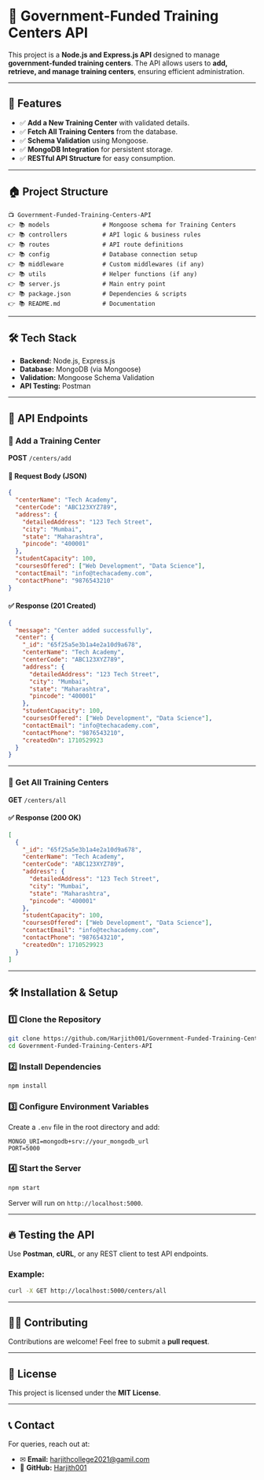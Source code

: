 # 🚀 Government-Funded Training Centers API

This project is a **Node.js and Express.js API** designed to manage **government-funded training centers**. The API allows users to **add, retrieve, and manage training centers**, ensuring efficient administration.

---

## 📌 Features
- ✅ **Add a New Training Center** with validated details.
- ✅ **Fetch All Training Centers** from the database.
- ✅ **Schema Validation** using Mongoose.
- ✅ **MongoDB Integration** for persistent storage.
- ✅ **RESTful API Structure** for easy consumption.

---

## 🏠 Project Structure
```
📺 Government-Funded-Training-Centers-API
👉 📚 models               # Mongoose schema for Training Centers
👉 📚 controllers          # API logic & business rules
👉 📚 routes               # API route definitions
👉 📚 config               # Database connection setup
👉 📚 middleware           # Custom middlewares (if any)
👉 📚 utils                # Helper functions (if any)
👉 📚 server.js            # Main entry point
👉 📚 package.json         # Dependencies & scripts
👉 📚 README.md            # Documentation
```

---

## 🛠️ Tech Stack
- **Backend:** Node.js, Express.js
- **Database:** MongoDB (via Mongoose)
- **Validation:** Mongoose Schema Validation
- **API Testing:** Postman

---

## 📄 API Endpoints

### 🎯 Add a Training Center
**POST** `/centers/add`

#### 📝 Request Body (JSON)
```json
{
  "centerName": "Tech Academy",
  "centerCode": "ABC123XYZ789",
  "address": {
    "detailedAddress": "123 Tech Street",
    "city": "Mumbai",
    "state": "Maharashtra",
    "pincode": "400001"
  },
  "studentCapacity": 100,
  "coursesOffered": ["Web Development", "Data Science"],
  "contactEmail": "info@techacademy.com",
  "contactPhone": "9876543210"
}
```

#### ✅ Response (201 Created)
```json
{
  "message": "Center added successfully",
  "center": {
    "_id": "65f25a5e3b1a4e2a10d9a678",
    "centerName": "Tech Academy",
    "centerCode": "ABC123XYZ789",
    "address": {
      "detailedAddress": "123 Tech Street",
      "city": "Mumbai",
      "state": "Maharashtra",
      "pincode": "400001"
    },
    "studentCapacity": 100,
    "coursesOffered": ["Web Development", "Data Science"],
    "contactEmail": "info@techacademy.com",
    "contactPhone": "9876543210",
    "createdOn": 1710529923
  }
}
```

---

### 🎯 Get All Training Centers
**GET** `/centers/all`

#### ✅ Response (200 OK)
```json
[
  {
    "_id": "65f25a5e3b1a4e2a10d9a678",
    "centerName": "Tech Academy",
    "centerCode": "ABC123XYZ789",
    "address": {
      "detailedAddress": "123 Tech Street",
      "city": "Mumbai",
      "state": "Maharashtra",
      "pincode": "400001"
    },
    "studentCapacity": 100,
    "coursesOffered": ["Web Development", "Data Science"],
    "contactEmail": "info@techacademy.com",
    "contactPhone": "9876543210",
    "createdOn": 1710529923
  }
]
```

---

## 🛠️ Installation & Setup

### 1️⃣ Clone the Repository
```sh
git clone https://github.com/Harjith001/Government-Funded-Training-Centers-API.git
cd Government-Funded-Training-Centers-API
```

### 2️⃣ Install Dependencies
```sh
npm install
```

### 3️⃣ Configure Environment Variables
Create a `.env` file in the root directory and add:
```env
MONGO_URI=mongodb+srv://your_mongodb_url
PORT=5000
```

### 4️⃣ Start the Server
```sh
npm start
```
Server will run on `http://localhost:5000`.

---

## 🔥 Testing the API
Use **Postman**, **cURL**, or any REST client to test API endpoints.

### Example:
```sh
curl -X GET http://localhost:5000/centers/all
```

---

## 👨‍💻 Contributing
Contributions are welcome! Feel free to submit a **pull request**.

---

## 📝 License
This project is licensed under the **MIT License**.

---

## 📞 Contact
For queries, reach out at:
- ✉ **Email:** harjithcollege2021@gamil.com
- 🔗 **GitHub:** [Harjith001](https://github.com/Harjith001)
